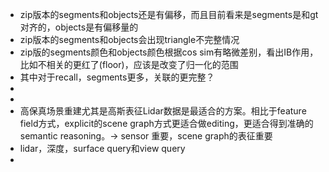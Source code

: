 - zip版本的segments和objects还是有偏移，而且目前看来是segments是和gt对齐的，objects是有偏移量的
- zip版本的segments和objects会出现triangle不完整情况
- zip版的segments颜色和objects颜色根据cos sim有略微差别，看出IB作用，比如不相关的更红了(floor)，应该是改变了归一化的范围
- 其中对于recall，segments更多，关联的更完整？
-
-
- 高保真场景重建尤其是高斯表征Lidar数据是最适合的方案。相比于feature field方式，explicit的scene graph方式更适合做editing，更适合得到准确的semantic reasoning。-> sensor 重要，scene graph的表征重要
- lidar，深度，surface query和view query
-